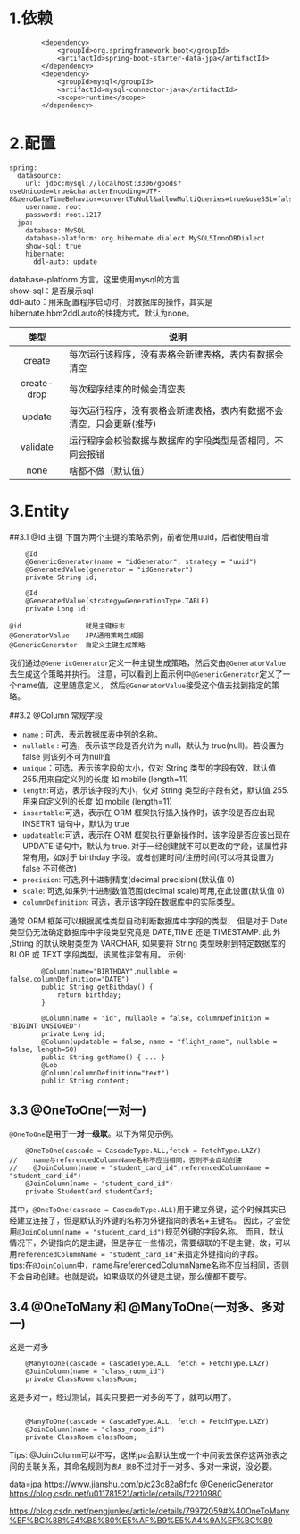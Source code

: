

# 1.依赖
```
        <dependency>
            <groupId>org.springframework.boot</groupId>
            <artifactId>spring-boot-starter-data-jpa</artifactId>
        </dependency>
        <dependency>
            <groupId>mysql</groupId>
            <artifactId>mysql-connector-java</artifactId>
            <scope>runtime</scope>
        </dependency>
```

# 2.配置
```
spring:
  datasource:
    url: jdbc:mysql://localhost:3306/goods?useUnicode=true&characterEncoding=UTF-8&zeroDateTimeBehavior=convertToNull&allowMultiQueries=true&useSSL=false&serverTimezone=GMT
    username: root
    password: root.1217
  jpa:
    database: MySQL
    database-platform: org.hibernate.dialect.MySQL5InnoDBDialect
    show-sql: true
    hibernate:
      ddl-auto: update
```

database-platform 方言，这里使用mysql的方言  
show-sql：是否展示sql  
ddl-auto：用来配置程序启动时，对数据库的操作，其实是hibernate.hbm2ddl.auto的快捷方式，默认为none。


类型 | 说明
:---:|---
create | 每次运行该程序，没有表格会新建表格，表内有数据会清空
create-drop | 每次程序结束的时候会清空表 
update | 每次运行程序，没有表格会新建表格，表内有数据不会清空，只会更新(推荐)  
validate | 运行程序会校验数据与数据库的字段类型是否相同，不同会报错  
none | 啥都不做（默认值）  


# 3.Entity
##3.1 @Id 主键
下面为两个主键的策略示例，前者使用uuid，后者使用自增
```
    @Id
    @GenericGenerator(name = "idGenerator", strategy = "uuid")
    @GeneratedValue(generator = "idGenerator")
    private String id;
```
```
    @Id
    @GeneratedValue(strategy=GenerationType.TABLE)
    private Long id;
```

~~~~
@id                就是主键标志
@GeneratorValue    JPA通用策略生成器
@GenericGenerator  自定义主键生成策略
~~~~


我们通过```@GenericGenerator```定义一种主键生成策略，然后交由```@GeneratorValue```去生成这个策略并执行。
注意，可以看到上面示例中```@GenericGenerator```定义了一个name值，这里随意定义，
然后```@GeneratorValue```接受这个值去找到指定的策略。

##3.2 @Column 常规字段

- ```name``` : 可选，表示数据库表中列的名称。
- ```nullable``` : 可选，表示该字段是否允许为 null，默认为 true(null)。若设置为false 则该列不可为null值
- ```unique```：可选，表示该字段的大小，仅对 String 类型的字段有效，默认值 255.用来自定义列的长度 如 mobile (length=11)
- ```length```:可选，表示该字段的大小，仅对 String 类型的字段有效，默认值 255.用来自定义列的长度 如 mobile (length=11)
- ```insertable```:可选，表示在 ORM 框架执行插入操作时，该字段是否应出现 INSETRT
                         语句中，默认为 true
- ```updateable```:可选，表示在 ORM 框架执行更新操作时，该字段是否应该出现在 UPDATE 语句中，默认为 true. 对于一经创建就不可以更改的字段，该属性非常有用，如对于 birthday 字段。或者创建时间/注册时间(可以将其设置为 false 不可修改)
- ```precision```: 可选,列十进制精度(decimal precision)(默认值 0)
- ```scale```: 可选,如果列十进制数值范围(decimal scale)可用,在此设置(默认值 0)
- ```columnDefinition```: 可选，表示该字段在数据库中的实际类型。


通常 ORM 框架可以根据属性类型自动判断数据库中字段的类型，
    但是对于 Date 类型仍无法确定数据库中字段类型究竟是 DATE,TIME 还是 TIMESTAMP. 此
    外 ,String 的默认映射类型为 VARCHAR, 如果要将 String 类型映射到特定数据库的 BLOB
    或 TEXT 字段类型，该属性非常有用。
    示例:


```
        @Column(name="BIRTHDAY",nullable = false,columnDefinition="DATE")
        public String getBithday() {
            return birthday;
        }
        
        @Column(name = "id", nullable = false, columnDefinition = "BIGINT UNSIGNED")
        private Long id;
        @Column(updatable = false, name = "flight_name", nullable = false, length=50)
        public String getName() { ... }
        @Lob
        @Column(columnDefinition="text")
        public String content;
```


## 3.3 @OneToOne(一对一)
```@OneToOne```是用于**一对一级联**。以下为常见示例。
```
    @OneToOne(cascade = CascadeType.ALL,fetch = FetchType.LAZY)
//    name与referencedColumnName名称不应当相同，否则不会自动创建
//    @JoinColumn(name = "student_card_id",referencedColumnName = "student_card_id")
    @JoinColumn(name = "student_card_id")
    private StudentCard studentCard;
```

其中，```@OneToOne(cascade = CascadeType.ALL)```用于建立外键，这个时候其实已经建立连接了，但是默认的外键的名称为外键指向的表名+主键名。
因此，才会使用```@JoinColumn(name = "student_card_id")```规范外键的字段名称。
而且，默认情况下，外键指向的是主键，但是存在一些情况，需要级联的不是主键，故，可以用```referencedColumnName = "student_card_id"```来指定外键指向的字段。  
tips:在```@JoinColumn```中，name与referencedColumnName名称不应当相同，否则不会自动创建。也就是说，如果级联的外键是主键，那么傻都不要写。


## 3.4 @OneToMany 和 @ManyToOne(一对多、多对一)

这是一对多
```
    @ManyToOne(cascade = CascadeType.ALL, fetch = FetchType.LAZY)
    @JoinColumn(name = "class_room_id")
    private ClassRoom classRoom;
```

这是多对一，经过测试，其实只要把一对多的写了，就可以用了。
```

    @ManyToOne(cascade = CascadeType.ALL, fetch = FetchType.LAZY)
    @JoinColumn(name = "class_room_id")
    private ClassRoom classRoom;
```

Tips: @JoinColumn可以不写，这样jpa会默认生成一个中间表去保存这两张表之间的关联关系，其命名规则为```表A_表B```不过对于一对多、多对一来说，没必要。 



        








data=jpa
https://www.jianshu.com/p/c23c82a8fcfc
@GenericGenerator
https://blog.csdn.net/u011781521/article/details/72210980



https://blog.csdn.net/pengjunlee/article/details/79972059#%40OneToMany%EF%BC%88%E4%B8%80%E5%AF%B9%E5%A4%9A%EF%BC%89

